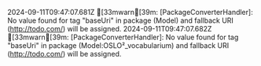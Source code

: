 2024-09-11T09:47:07.681Z [33mwarn[39m: [PackageConverterHandler]: No value found for tag "baseUri" in package (Model) and fallback URI (http://todo.com/) will be assigned.
2024-09-11T09:47:07.682Z [33mwarn[39m: [PackageConverterHandler]: No value found for tag "baseUri" in package (Model:OSLO²_vocabularium) and fallback URI (http://todo.com/) will be assigned.
